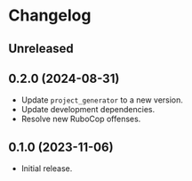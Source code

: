 # Changelog

## Unreleased

## 0.2.0 (2024-08-31)

*   Update `project_generator` to a new version.
*   Update development dependencies.
*   Resolve new RuboCop offenses.

## 0.1.0 (2023-11-06)

*   Initial release.
